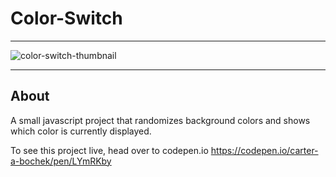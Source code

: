 # Color-Switch
________________________________________________________________________________________________________________________________
![color-switch-thumbnail](https://user-images.githubusercontent.com/80474608/189963931-bd81bc17-951a-41a8-811d-4e22fcbf7b3e.png)
________________________________________________________________________________________________________________________________
## About

A small javascript project that randomizes background colors and shows which color is currently displayed.

To see this project live, head over to codepen.io https://codepen.io/carter-a-bochek/pen/LYmRKby
